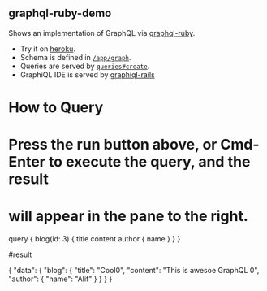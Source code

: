 ## graphql-ruby-demo
Shows an implementation of GraphQL via [graphql-ruby](https://github.com/rmosolgo/graphql-ruby).


- Try it on [heroku](https://graphql-rails5.herokuapp.com/).
- Schema is defined in  [`/app/graph`](https://github.com/saroar/GraphGL-With-Rails5/tree/master/app/graph).
- Queries are served by [`queries#create`](https://github.com/saroar/GraphGL-With-Rails5/blob/master/app/controllers/queries_controller.rb).
- GraphiQL IDE is served by [graphiql-rails](https://github.com/rmosolgo/graphiql-rails)

# How to Query
# Press the run button above, or Cmd-Enter to execute the query, and the result
# will appear in the pane to the right.

query {
  blog(id: 3) {
    title
    content
    author {
      name
    }
  }
}

#result

{
  "data": {
    "blog": {
      "title": "Cool0",
      "content": "This is awesoe GraphQL 0",
      "author": {
        "name": "Alif"
      }
    }
  }
}
